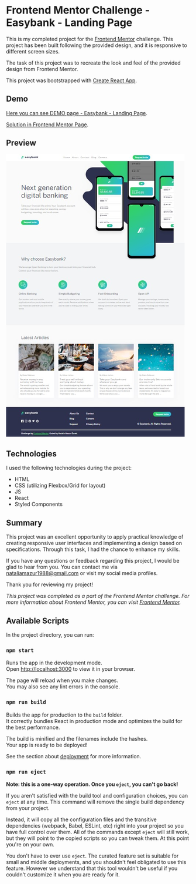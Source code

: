 # Frontend Mentor Challenge - Easybank - Landing Page

This is my completed project for the [Frontend Mentor](https://frontendmentor.io) challenge. This project has been built following the provided design, and it is responsive to different screen sizes.

The task of this project was to recreate the look and feel of the provided design from Frontend Mentor.

This project was bootstrapped with [Create React App](https://github.com/facebook/create-react-app).

## Demo

[Here you can see DEMO page - Easybank - Landing Page](https://maxnatalia.github.io/easybank-landing-page).

[Solution in Frontend Mentor Page](https://www.frontendmentor.io/solutions/responsive-easybank-landing-page-2qAe5Vvg4t).

## Preview

![easybank.jpg](easybank.jpg)

## Technologies

I used the following technologies during the project:

- HTML
- CSS (utilizing Flexbox/Grid for layout)
- JS
- React
- Styled Components

## Summary

This project was an excellent opportunity to apply practical knowledge of creating responsive user interfaces and implementing a design based on specifications. Through this task, I had the chance to enhance my skills.

If you have any questions or feedback regarding this project, I would be glad to hear from you. You can contact me via nataliamazur1988@gmail.com or visit my social media profiles.

Thank you for reviewing my project!

_This project was completed as a part of the Frontend Mentor challenge. For more information about Frontend Mentor, you can visit [Frontend Mentor](https://frontendmentor.io)._

## Available Scripts

In the project directory, you can run:

### `npm start`

Runs the app in the development mode.\
Open [http://localhost:3000](http://localhost:3000) to view it in your browser.

The page will reload when you make changes.\
You may also see any lint errors in the console.

### `npm run build`

Builds the app for production to the `build` folder.\
It correctly bundles React in production mode and optimizes the build for the best performance.

The build is minified and the filenames include the hashes.\
Your app is ready to be deployed!

See the section about [deployment](https://facebook.github.io/create-react-app/docs/deployment) for more information.

### `npm run eject`

**Note: this is a one-way operation. Once you `eject`, you can't go back!**

If you aren't satisfied with the build tool and configuration choices, you can `eject` at any time. This command will remove the single build dependency from your project.

Instead, it will copy all the configuration files and the transitive dependencies (webpack, Babel, ESLint, etc) right into your project so you have full control over them. All of the commands except `eject` will still work, but they will point to the copied scripts so you can tweak them. At this point you're on your own.

You don't have to ever use `eject`. The curated feature set is suitable for small and middle deployments, and you shouldn't feel obligated to use this feature. However we understand that this tool wouldn't be useful if you couldn't customize it when you are ready for it.
